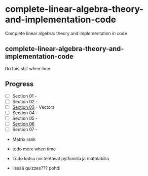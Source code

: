 # complete-linear-algebra-theory-and-implementation-code

Complete linear algebra: theory and implementation in code




## complete-linear-algebra-theory-and-implementation-code

Do this shit when time

<!-- ![Web Developer](webDev.PNG)

Boosting my knowledge to up to speed. This contains exercise files and my own notes alongside with them.<br/>
Mini projects which are worth of showing are bolded in `The Major Projects`.

All course material from The Web Developer Bootcamp 2022 by Colt Steele

[The Course at Udemy](https://www.udemy.com/course/the-web-developer-bootcamp/)   

Insert certificate here when completed -->

## Progress
- [ ] Section 01 - 
- [ ] Section 02 - 
- [ ] [Section 03](https://github.com/developersCradle/complete-linear-algebra-theory-and-implementation-code/tree/main/Section%203)  - Vectors
- [ ] Section 04 -
- [ ] Section 05 -
- [ ] [Section 06](https://github.com/developersCradle/complete-linear-algebra-theory-and-implementation-code/tree/main/Section%206) 
- [ ] Section 07 -

- Matrix rank
- todo more when time

- Todo katso noi tehtävät pythonilla ja mathlabilla
- lissää quizzes??? pohdi